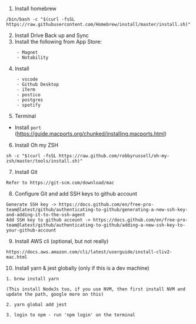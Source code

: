 1. Install homebrew 
```
/bin/bash -c "$(curl -fsSL https://raw.githubusercontent.com/Homebrew/install/master/install.sh)"
```
2. Install Drive Back up and Sync
3. Install the following from App Store:
```
    - Magnet
    - Notability
```
4. Install
```
    - vscode
    - Github Desktop
    - iTerm
    - postico
    - postgres
    - spotify
```

5. Terminal 
 -  Install `port` (https://guide.macports.org/chunked/installing.macports.html)

6. Install Oh my ZSH
```
sh -c "$(curl -fsSL https://raw.github.com/robbyrussell/oh-my-zsh/master/tools/install.sh)"
```

7. Install Git
```
Refer to https://git-scm.com/download/mac
```

8. Configure Git and add SSH keys to github account
```
Generate SSH key -> https://docs.github.com/en/free-pro-team@latest/github/authenticating-to-github/generating-a-new-ssh-key-and-adding-it-to-the-ssh-agent
Add SSH key to github account -> https://docs.github.com/en/free-pro-team@latest/github/authenticating-to-github/adding-a-new-ssh-key-to-your-github-account
```

9. Install AWS cli (optional, but not really)
```
https://docs.aws.amazon.com/cli/latest/userguide/install-cliv2-mac.html
```

10. Install yarn & jest globally (only if this is a dev machine)
```
1. brew install yarn 

(This install NodeJs too, if you use NVM, then first install NVM and update the path, google more on this)

2. yarn global add jest

3. login to npm - run 'npm login' on the terminal 
```

 